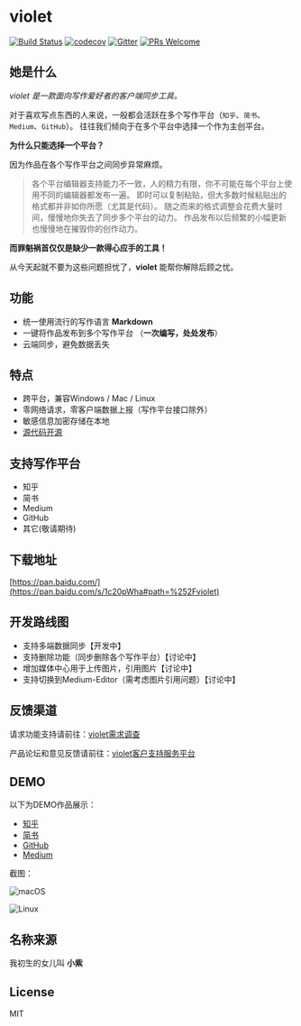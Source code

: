 # violet

[![Build Status](https://semaphoreci.com/api/v1/damngoto/violet/branches/master/badge.svg)](https://semaphoreci.com/damngoto/violet)
[![codecov](https://codecov.io/gh/simongfxu/violet/branch/master/graph/badge.svg)](https://codecov.io/gh/simongfxu/violet)
[![Gitter](https://badges.gitter.im/simongfxu/violet.svg)](https://gitter.im/simongfxu/violet?utm_source=badge&utm_medium=badge&utm_campaign=pr-badge)
[![PRs Welcome](https://img.shields.io/badge/PRs-welcome-brightgreen.svg?style=flat-square)](http://makeapullrequest.com)

## 她是什么

*violet 是一款面向写作爱好者的客户端同步工具。*

对于喜欢写点东西的人来说，一般都会活跃在多个写作平台（`知乎`、`简书`、`Medium`、`GitHub`）。
往往我们倾向于在多个平台中选择一个作为主创平台。

**为什么只能选择一个平台？**

因为作品在各个写作平台之间同步异常麻烦。

> 各个平台编辑器支持能力不一致，人的精力有限，你不可能在每个平台上使用不同的编辑器都发布一遍。
即时可以复制粘贴，但大多数时候粘贴出的格式都并非如你所愿（尤其是代码）。
随之而来的格式调整会花费大量时间，慢慢地你失去了同步多个平台的动力。
作品发布以后频繁的小幅更新也慢慢地在摧毁你的创作动力。

**而罪魁祸首仅仅是缺少一款得心应手的工具！**

从今天起就不要为这些问题担忧了，**violet** 能帮你解除后顾之忧。

## 功能

 * 统一使用流行的写作语言 **Markdown**
 * 一键将作品发布到多个写作平台 （**一次编写，处处发布**）
 * 云端同步，避免数据丢失

## 特点

 * 跨平台，兼容Windows / Mac / Linux
 * 零网络请求，零客户端数据上报（写作平台接口除外）
 * 敏感信息加密存储在本地
 * [源代码开源](https://github.com/simongfxu/violet)

## 支持写作平台

 * 知乎
 * 简书
 * Medium
 * GitHub
 * 其它(敬请期待)

## 下载地址

[https://pan.baidu.com/](https://pan.baidu.com/s/1c20pWha#path=%252Fviolet)

## 开发路线图

- 支持多端数据同步【开发中】
- 支持删除功能（同步删除各个写作平台）【讨论中】
- 增加媒体中心用于上传图片，引用图片【讨论中】
- 支持切换到Medium-Editor（需考虑图片引用问题）【讨论中】

## 反馈渠道

请求功能支持请前往：[violet需求调查](https://jinshuju.net/f/2yctZ5?x_field_1=github)

产品论坛和意见反馈请前往：[violet客户支持服务平台](https://violet.kf5.com/hc/)

## DEMO

以下为DEMO作品展示：

- [知乎](https://zhuanlan.zhihu.com/p/21376171?refer=reduxis)
- [简书](http://www.jianshu.com/p/d93ca8b61355)
- [GitHub](https://github.com/simongfxu/simongfxu.github.com/issues/101)
- [Medium](https://medium.com/@damngoto/violet-%E5%80%BC%E5%BE%97%E4%B8%80%E8%AF%95%E7%9A%84%E5%86%99%E4%BD%9C%E5%90%8C%E6%AD%A5%E5%B0%8F%E5%8A%A9%E6%89%8B-2fbd2799cea4)

截图：

![macOS](https://pic4.zhimg.com/76275ac88b0e26ab71943447b35331a5_r.jpg)

![Linux](https://pic2.zhimg.com/153f8d8cda1d4b7b95e53e3375c26fc3_r.png)

## 名称来源

我初生的女儿叫 **小紫**

## License

MIT
